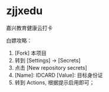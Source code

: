 # zjjxedu

嘉兴教育健康云打卡


白嫖攻略：

1. [Fork] 本项目
2. 转到 [Settings] -> [Secrets]
3. 点击 [New repository secrets]
4. [Name]: IDCARD [Value]: 目标身份证
5. 转到 Actions, 根据提示启用即可；
